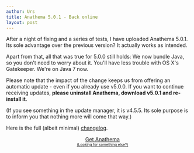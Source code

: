 ```yaml
---
author: Urs
title: Anathema 5.0.1 - Back online
layout: post
---
```


After a night of fixing and a series of tests, I have uploaded Anathema 5.0.1.
Its sole advantage over the previous version? It actually works as intended.

Apart from that, all that was true for 5.0.0 still holds:
We now bundle Java, so you don't need to worry about it. 
You'll have less trouble with OS X's Gatekeeper.
We're on Java 7 now.

Please note that the impact of the change keeps us from offering an automatic update - even if you already use v5.0.0.
If you want to continue receiving updates, <b>please uninstall Anathema, download v5.0.1 and re-install it</b>.

(If you see something in the update manager, it is v4.5.5. Its sole purpose is to inform you that nothing more will come that way.)

Here is the full (albeit minimal) [changelog](https://github.com/anathema/anathema/blob/v5.0.1/Development_Documentation/Distribution/English/versions.md).

<ul><center>
	<a class="linkToLatestVersion" href="http://anathema.butatopanto.de:8081/full/">
		<span>Get Anathema</span>
		<span class="latestVersion"> </span>
	</a>
	<br/>
	<a href="http://anathema.butatopanto.de:8081/full" style="font-size:x-small">(Looking for something else?)</a>
	</center></ul>